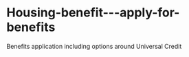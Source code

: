 # Housing-benefit---apply-for-benefits
Benefits application including options around Universal Credit
